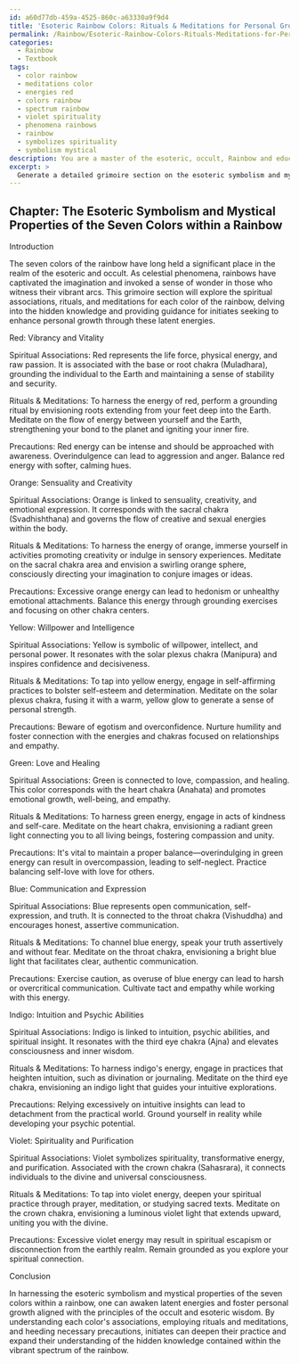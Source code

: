 ```yaml
---
id: a60d77db-459a-4525-860c-a63330a9f9d4
title: 'Esoteric Rainbow Colors: Rituals & Meditations for Personal Growth'
permalink: /Rainbow/Esoteric-Rainbow-Colors-Rituals-Meditations-for-Personal-Growth/
categories:
  - Rainbow
  - Textbook
tags:
  - color rainbow
  - meditations color
  - energies red
  - colors rainbow
  - spectrum rainbow
  - violet spirituality
  - phenomena rainbows
  - rainbow
  - symbolizes spirituality
  - symbolism mystical
description: You are a master of the esoteric, occult, Rainbow and education, you have written many textbooks on the subject in ways that provide students with rich and deep understanding of the subject. You are being asked to write textbook-like sections on a topic and you do it with full context, explainability, and reliability in accuracy to the true facts of the topic at hand, in a textbook style that a student would easily be able to learn from, in a rich, engaging, and contextual way. Always include relevant context (such as formulas and history), related concepts, and in a way that someone can gain deep insights from.
excerpt: > 
  Generate a detailed grimoire section on the esoteric symbolism and mystical properties of the seven colors within a rainbow, specifically focusing on the spiritual associations, rituals, and meditations that can be conducted for each color to unlock their latent energies and enhance personal growth in accordance with the principles of the occult and esoteric wisdom. Provide insights, methods, and precautions for initiates to deepen their practice and understanding of the Rainbow and its hidden knowledge.
---
```

## Chapter: The Esoteric Symbolism and Mystical Properties of the Seven Colors within a Rainbow

Introduction

The seven colors of the rainbow have long held a significant place in the realm of the esoteric and occult. As celestial phenomena, rainbows have captivated the imagination and invoked a sense of wonder in those who witness their vibrant arcs. This grimoire section will explore the spiritual associations, rituals, and meditations for each color of the rainbow, delving into the hidden knowledge and providing guidance for initiates seeking to enhance personal growth through these latent energies. 

Red: Vibrancy and Vitality

Spiritual Associations: Red represents the life force, physical energy, and raw passion. It is associated with the base or root chakra (Muladhara), grounding the individual to the Earth and maintaining a sense of stability and security.

Rituals & Meditations: To harness the energy of red, perform a grounding ritual by envisioning roots extending from your feet deep into the Earth. Meditate on the flow of energy between yourself and the Earth, strengthening your bond to the planet and igniting your inner fire.

Precautions: Red energy can be intense and should be approached with awareness. Overindulgence can lead to aggression and anger. Balance red energy with softer, calming hues.

Orange: Sensuality and Creativity

Spiritual Associations: Orange is linked to sensuality, creativity, and emotional expression. It corresponds with the sacral chakra (Svadhishthana) and governs the flow of creative and sexual energies within the body.

Rituals & Meditations: To harness the energy of orange, immerse yourself in activities promoting creativity or indulge in sensory experiences. Meditate on the sacral chakra area and envision a swirling orange sphere, consciously directing your imagination to conjure images or ideas.

Precautions: Excessive orange energy can lead to hedonism or unhealthy emotional attachments. Balance this energy through grounding exercises and focusing on other chakra centers.

Yellow: Willpower and Intelligence

Spiritual Associations: Yellow is symbolic of willpower, intellect, and personal power. It resonates with the solar plexus chakra (Manipura) and inspires confidence and decisiveness.

Rituals & Meditations: To tap into yellow energy, engage in self-affirming practices to bolster self-esteem and determination. Meditate on the solar plexus chakra, fusing it with a warm, yellow glow to generate a sense of personal strength.

Precautions: Beware of egotism and overconfidence. Nurture humility and foster connection with the energies and chakras focused on relationships and empathy.

Green: Love and Healing

Spiritual Associations: Green is connected to love, compassion, and healing. This color corresponds with the heart chakra (Anahata) and promotes emotional growth, well-being, and empathy.

Rituals & Meditations: To harness green energy, engage in acts of kindness and self-care. Meditate on the heart chakra, envisioning a radiant green light connecting you to all living beings, fostering compassion and unity.

Precautions: It's vital to maintain a proper balance—overindulging in green energy can result in overcompassion, leading to self-neglect. Practice balancing self-love with love for others.

Blue: Communication and Expression

Spiritual Associations: Blue represents open communication, self-expression, and truth. It is connected to the throat chakra (Vishuddha) and encourages honest, assertive communication.

Rituals & Meditations: To channel blue energy, speak your truth assertively and without fear. Meditate on the throat chakra, envisioning a bright blue light that facilitates clear, authentic communication.

Precautions: Exercise caution, as overuse of blue energy can lead to harsh or overcritical communication. Cultivate tact and empathy while working with this energy.

Indigo: Intuition and Psychic Abilities

Spiritual Associations: Indigo is linked to intuition, psychic abilities, and spiritual insight. It resonates with the third eye chakra (Ajna) and elevates consciousness and inner wisdom.

Rituals & Meditations: To harness indigo's energy, engage in practices that heighten intuition, such as divination or journaling. Meditate on the third eye chakra, envisioning an indigo light that guides your intuitive explorations.

Precautions: Relying excessively on intuitive insights can lead to detachment from the practical world. Ground yourself in reality while developing your psychic potential.

Violet: Spirituality and Purification

Spiritual Associations: Violet symbolizes spirituality, transformative energy, and purification. Associated with the crown chakra (Sahasrara), it connects individuals to the divine and universal consciousness.

Rituals & Meditations: To tap into violet energy, deepen your spiritual practice through prayer, meditation, or studying sacred texts. Meditate on the crown chakra, envisioning a luminous violet light that extends upward, uniting you with the divine.

Precautions: Excessive violet energy may result in spiritual escapism or disconnection from the earthly realm. Remain grounded as you explore your spiritual connection.

Conclusion

In harnessing the esoteric symbolism and mystical properties of the seven colors within a rainbow, one can awaken latent energies and foster personal growth aligned with the principles of the occult and esoteric wisdom. By understanding each color's associations, employing rituals and meditations, and heeding necessary precautions, initiates can deepen their practice and expand their understanding of the hidden knowledge contained within the vibrant spectrum of the rainbow.
